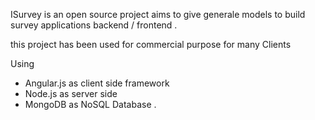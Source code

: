ISurvey is an open source project aims to give generale models to build survey applications backend / frontend  .

this project has been used for commercial purpose for many Clients

Using 
- Angular.js as client side framework
- Node.js as server side 
- MongoDB as NoSQL Database .
